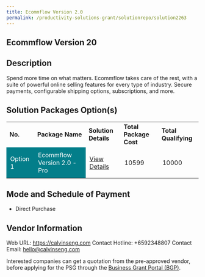 ```yaml
---
title: Ecommflow Version 2.0
permalink: /productivity-solutions-grant/solutionrepo/solution2263
---
```


## Ecommflow Version 20

## Description

Spend more time on what matters. Ecommflow takes care of the rest, with a suite of powerful online selling features for every type of industry. Secure payments, configurable shipping options, subscriptions, and more.

## Solution Packages Option(s)

<table>
<tr>
<td><b>No.</b></td>
<td><b>Package Name</b></td>
<td><b>Solution Details</b></td>
<td><b>Total Package Cost</b></td>
<td><b>Total Qualifying</b></td>
</tr>
<tr>
<td style='padding: 10px; background-color: #037E8A; color: #FFFFFF;'>Option 1</td>
<td style='padding: 10px; background-color: #037E8A; color: #FFFFFF;'>Ecommflow Version 2.0 - Pro</td>
<td style='padding: 10px;'><a href='https://www.gobusiness.gov.sg/images/psg/CalvinSeng20200590_Desensitised_Annex_3_Part_3.pdf' target='_blank'>View Details</a></td>
<td style='padding: 10px;'>10599</td>
<td style='padding: 10px;'>10000</td>
</tr>
</table>

## Mode and Schedule of Payment

 - Direct Purchase

## Vendor Information

 Web URL: https://calvinseng.com 
Contact Hotline: +6592348807 
Contact Email: hello@calvinseng.com 


Interested companies can get a quotation from the pre-approved vendor, before applying for the PSG through the <a href='https://www.businessgrants.gov.sg/'>Business Grant Portal (BGP)</a>.

<script src="/jquery/resize-tables.js"></script>
